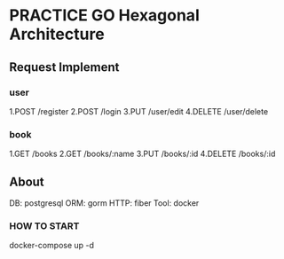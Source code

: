 # PRACTICE GO Hexagonal Architecture

## Request Implement

### user

1.POST   /register
2.POST   /login
3.PUT    /user/edit
4.DELETE /user/delete

### book

1.GET    /books
2.GET    /books/:name
3.PUT    /books/:id
4.DELETE /books/:id

## About

DB: postgresql
ORM: gorm
HTTP: fiber
Tool: docker

### HOW TO START

docker-compose up -d
